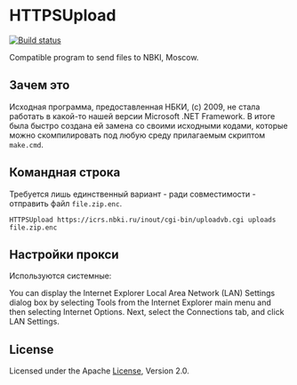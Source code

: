 # HTTPSUpload
[![Build status](https://ci.appveyor.com/api/projects/status/mleec5ofn81nlssa?svg=true)](https://ci.appveyor.com/project/diev/httpsupload)

Compatible program to send files to NBKI, Moscow.

## Зачем это
Исходная программа, предоставленная НБКИ, (c) 2009, не стала работать в какой-то нашей версии Microsoft .NET Framework. В итоге была быстро создана ей замена со своими исходными кодами, которые можно скомпилировать под любую среду прилагаемым скриптом `make.cmd`.

## Командная строка
Требуется лишь единственный вариант - ради совместимости - отправить файл `file.zip.enc`.

```
HTTPSUpload https://icrs.nbki.ru/inout/cgi-bin/uploadvb.cgi uploads file.zip.enc
```

## Настройки прокси
Используются системные:

You can display the Internet Explorer Local Area Network (LAN) Settings dialog box by selecting Tools from the Internet Explorer main menu and then selecting Internet Options. Next, select the Connections tab, and click LAN Settings.

## License
Licensed under the Apache [License](LICENSE), Version 2.0.
